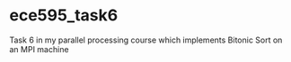 # ece595_task6
Task 6 in my parallel processing course which implements Bitonic Sort on an MPI machine
